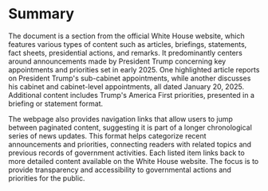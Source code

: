 # Summary

The document is a section from the official White House website, which features various types of content such as articles, briefings, statements, fact sheets, presidential actions, and remarks. It predominantly centers around announcements made by President Trump concerning key appointments and priorities set in early 2025. One highlighted article reports on President Trump's sub-cabinet appointments, while another discusses his cabinet and cabinet-level appointments, all dated January 20, 2025. Additional content includes Trump's America First priorities, presented in a briefing or statement format.

The webpage also provides navigation links that allow users to jump between paginated content, suggesting it is part of a longer chronological series of news updates. This format helps categorize recent announcements and priorities, connecting readers with related topics and previous records of government activities. Each listed item links back to more detailed content available on the White House website. The focus is to provide transparency and accessibility to governmental actions and priorities for the public.
